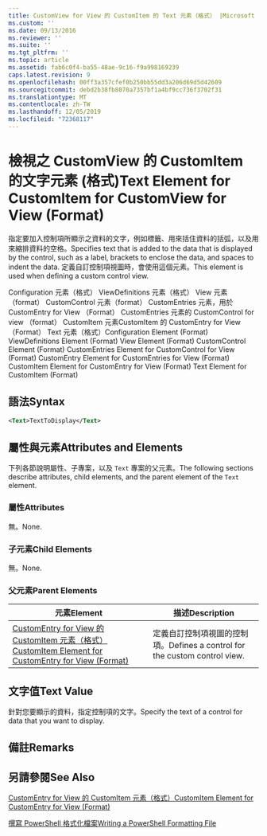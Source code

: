 ```yaml
---
title: CustomView for View 的 CustomItem 的 Text 元素（格式） |Microsoft Docs
ms.custom: ''
ms.date: 09/13/2016
ms.reviewer: ''
ms.suite: ''
ms.tgt_pltfrm: ''
ms.topic: article
ms.assetid: fab6c0f4-ba55-48ae-9c16-f9a998169239
caps.latest.revision: 9
ms.openlocfilehash: 00ff3a357cfef0b250bb55dd3a206d69d5d42609
ms.sourcegitcommit: debd2b38fb8070a7357bf1a4bf9cc736f3702f31
ms.translationtype: MT
ms.contentlocale: zh-TW
ms.lasthandoff: 12/05/2019
ms.locfileid: "72368117"
---
```

# <a name="text-element-for-customitem-for-customview-for-view-format"></a><span data-ttu-id="8535e-102">檢視之 CustomView 的 CustomItem 的文字元素 (格式)</span><span class="sxs-lookup"><span data-stu-id="8535e-102">Text Element for CustomItem for CustomView for View (Format)</span></span>

<span data-ttu-id="8535e-103">指定要加入控制項所顯示之資料的文字，例如標籤、用來括住資料的括弧，以及用來縮排資料的空格。</span><span class="sxs-lookup"><span data-stu-id="8535e-103">Specifies text that is added to the data that is displayed by the control, such as a label, brackets to enclose the data, and spaces to indent the data.</span></span> <span data-ttu-id="8535e-104">定義自訂控制項視圖時，會使用這個元素。</span><span class="sxs-lookup"><span data-stu-id="8535e-104">This element is used when defining a custom control view.</span></span>

<span data-ttu-id="8535e-105">Configuration 元素（格式） ViewDefinitions 元素（格式） View 元素（format） CustomControl 元素（format） CustomEntries 元素，用於 CustomEntry for View （Format） CustomEntries 元素的 CustomControl for view （format） CustomItem 元素CustomItem 的 CustomEntry for View （Format） Text 元素（格式）</span><span class="sxs-lookup"><span data-stu-id="8535e-105">Configuration Element (Format) ViewDefinitions Element (Format) View Element (Format) CustomControl Element (Format) CustomEntries Element for CustomControl for View (Format) CustomEntry Element for CustomEntries for View (Format) CustomItem Element for CustomEntry for View (Format) Text Element for CustomItem (Format)</span></span>

## <a name="syntax"></a><span data-ttu-id="8535e-106">語法</span><span class="sxs-lookup"><span data-stu-id="8535e-106">Syntax</span></span>

```xml
<Text>TextToDisplay</Text>
```

## <a name="attributes-and-elements"></a><span data-ttu-id="8535e-107">屬性與元素</span><span class="sxs-lookup"><span data-stu-id="8535e-107">Attributes and Elements</span></span>

<span data-ttu-id="8535e-108">下列各節說明屬性、子專案，以及 `Text` 專案的父元素。</span><span class="sxs-lookup"><span data-stu-id="8535e-108">The following sections describe attributes, child elements, and the parent element of the `Text` element.</span></span>

### <a name="attributes"></a><span data-ttu-id="8535e-109">屬性</span><span class="sxs-lookup"><span data-stu-id="8535e-109">Attributes</span></span>

<span data-ttu-id="8535e-110">無。</span><span class="sxs-lookup"><span data-stu-id="8535e-110">None.</span></span>

### <a name="child-elements"></a><span data-ttu-id="8535e-111">子元素</span><span class="sxs-lookup"><span data-stu-id="8535e-111">Child Elements</span></span>

<span data-ttu-id="8535e-112">無。</span><span class="sxs-lookup"><span data-stu-id="8535e-112">None.</span></span>

### <a name="parent-elements"></a><span data-ttu-id="8535e-113">父元素</span><span class="sxs-lookup"><span data-stu-id="8535e-113">Parent Elements</span></span>

|<span data-ttu-id="8535e-114">元素</span><span class="sxs-lookup"><span data-stu-id="8535e-114">Element</span></span>|<span data-ttu-id="8535e-115">描述</span><span class="sxs-lookup"><span data-stu-id="8535e-115">Description</span></span>|
|-------------|-----------------|
|[<span data-ttu-id="8535e-116">CustomEntry for View 的 CustomItem 元素（格式）</span><span class="sxs-lookup"><span data-stu-id="8535e-116">CustomItem Element for CustomEntry for View (Format)</span></span>](./customitem-element-for-customentry-for-customcontrol-for-view-format.md)|<span data-ttu-id="8535e-117">定義自訂控制項視圖的控制項。</span><span class="sxs-lookup"><span data-stu-id="8535e-117">Defines a control for the custom control view.</span></span>|

## <a name="text-value"></a><span data-ttu-id="8535e-118">文字值</span><span class="sxs-lookup"><span data-stu-id="8535e-118">Text Value</span></span>

<span data-ttu-id="8535e-119">針對您要顯示的資料，指定控制項的文字。</span><span class="sxs-lookup"><span data-stu-id="8535e-119">Specify the text of a control for data that you want to display.</span></span>

## <a name="remarks"></a><span data-ttu-id="8535e-120">備註</span><span class="sxs-lookup"><span data-stu-id="8535e-120">Remarks</span></span>

## <a name="see-also"></a><span data-ttu-id="8535e-121">另請參閱</span><span class="sxs-lookup"><span data-stu-id="8535e-121">See Also</span></span>

[<span data-ttu-id="8535e-122">CustomEntry for View 的 CustomItem 元素（格式）</span><span class="sxs-lookup"><span data-stu-id="8535e-122">CustomItem Element for CustomEntry for View (Format)</span></span>](./customitem-element-for-customentry-for-customcontrol-for-view-format.md)

[<span data-ttu-id="8535e-123">撰寫 PowerShell 格式化檔案</span><span class="sxs-lookup"><span data-stu-id="8535e-123">Writing a PowerShell Formatting File</span></span>](./writing-a-powershell-formatting-file.md)
